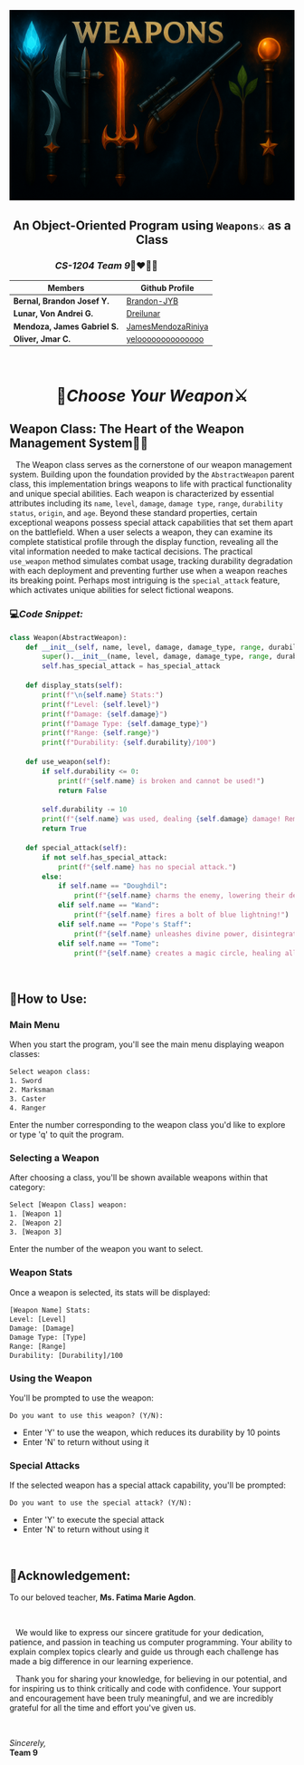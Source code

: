 <p align=center> <img src=Images/Weapons_Banner.png alt="Weapons Banner">

## <p align=center>An Object-Oriented Program using `Weapons⚔️` as a Class

### &ensp; &ensp; &ensp; &ensp; &ensp; &ensp; &ensp;***CS-1204 Team 9***🧑‍❤️‍💋‍👨 <br />


| Members                       | Github Profile                                              |
|-------------------------------|-------------------------------------------------------------|
| **Bernal, Brandon Josef Y.**  | [Brandon-JYB](https://github.com/Brandon-JYB)               |
| **Lunar, Von Andrei G.**      | [Dreilunar](https://github.com/DreiLunar)                   |
| **Mendoza, James Gabriel S.** | [JamesMendozaRiniya](https://github.com/JamesMendozaRiniya) |
| **Oliver, Jmar C.**           | [yeloooooooooooooo](https://github.com/yeloooooooooooooo)   |
<br />

# <p align=center> 🏹***Choose Your Weapon***⚔️

##  **Weapon Class: The Heart of the Weapon Management System🧙‍♂️**
&ensp; The Weapon class serves as the cornerstone of our weapon management system. Building upon the foundation provided by the `AbstractWeapon` parent class, this implementation brings weapons to life with practical functionality and unique special abilities.
Each weapon is characterized by essential attributes including its `name`, `level`, `damage`, `damage type`, `range`, `durability status`, `origin`, and `age`. Beyond these standard properties, certain exceptional weapons possess special attack capabilities that set them apart on the battlefield.
When a user selects a weapon, they can examine its complete statistical profile through the display function, revealing all the vital information needed to make tactical decisions. The practical `use_weapon` method simulates combat usage, tracking durability degradation with each deployment and preventing further use when a weapon reaches its breaking point.
Perhaps most intriguing is the `special_attack` feature, which activates unique abilities for select fictional weapons.

### 💻*Code Snippet:*
```python
class Weapon(AbstractWeapon):
    def __init__(self, name, level, damage, damage_type, range, durability, origin, age, has_special_attack=False):
        super().__init__(name, level, damage, damage_type, range, durability, origin, age)
        self.has_special_attack = has_special_attack

    def display_stats(self):
        print(f"\n{self.name} Stats:")
        print(f"Level: {self.level}")
        print(f"Damage: {self.damage}")
        print(f"Damage Type: {self.damage_type}")
        print(f"Range: {self.range}")
        print(f"Durability: {self.durability}/100")

    def use_weapon(self):
        if self.durability <= 0:
            print(f"{self.name} is broken and cannot be used!")
            return False

        self.durability -= 10
        print(f"{self.name} was used, dealing {self.damage} damage! Remaining durability: {self.durability}/100")
        return True

    def special_attack(self):
        if not self.has_special_attack:
            print(f"{self.name} has no special attack.")
        else:
            if self.name == "Doughdil":
                print(f"{self.name} charms the enemy, lowering their defenses!")
            elif self.name == "Wand":
                print(f"{self.name} fires a bolt of blue lightning!")
            elif self.name == "Pope's Staff":
                print(f"{self.name} unleashes divine power, disintegrating every enemy target!")
            elif self.name == "Tome":
                print(f"{self.name} creates a magic circle, healing all allies in a wide-range area!")
```


<br />

## 📜How to Use:
### Main Menu
When you start the program, you'll see the main menu displaying weapon classes:

```
Select weapon class:
1. Sword
2. Marksman
3. Caster
4. Ranger
```
Enter the number corresponding to the weapon class you'd like to explore or type 'q' to quit the program.

### Selecting a Weapon
After choosing a class, you'll be shown available weapons within that category:

```
Select [Weapon Class] weapon:
1. [Weapon 1]
2. [Weapon 2]
3. [Weapon 3]
```
Enter the number of the weapon you want to select.

### Weapon Stats
Once a weapon is selected, its stats will be displayed:

```
[Weapon Name] Stats:
Level: [Level]
Damage: [Damage]
Damage Type: [Type]
Range: [Range]
Durability: [Durability]/100
```
### Using the Weapon
You'll be prompted to use the weapon:

```
Do you want to use this weapon? (Y/N):
```
- Enter 'Y' to use the weapon, which reduces its durability by 10 points
- Enter 'N' to return without using it

### Special Attacks
If the selected weapon has a special attack capability, you'll be prompted:
```
Do you want to use the special attack? (Y/N):
```
- Enter 'Y' to execute the special attack
- Enter 'N' to return without using it

<br />

## **🙇Acknowledgement:**
To our beloved teacher, **Ms. Fatima Marie Agdon**.

<br />

&ensp; We would like to express our sincere gratitude for your dedication, patience, and passion in teaching us computer programming. Your ability to explain complex topics clearly and guide us through each challenge has made a big difference in our learning experience.

&ensp; Thank you for sharing your knowledge, for believing in our potential, and for inspiring us to think critically and code with confidence. Your support and encouragement have been truly meaningful, and we are incredibly grateful for all the time and effort you've given us.

<br />

*Sincerely,* <br />
**Team 9**